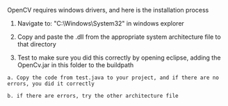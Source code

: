 OpenCV requires windows drivers, and here is the installation process

  1. Navigate to: "C:\Windows\System32" in windows explorer
  
  2. Copy and paste the .dll from the appropriate system architecture file to that directory
  
  3. Test to make sure you did this correctly by opening eclipse, adding the OpenCv.jar in this folder to the buildpath
    
    a. Copy the code from test.java to your project, and if there are no errors, you did it correctly
    
    b. if there are errors, try the other architecture file
